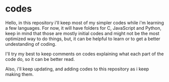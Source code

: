 # codes

Hello, in this repository i'll keep most of my simpler codes while i'm learning a few languages. 
For now, it will have folders for C, JavaScript and Python, keep in mind that those are mostly initial codes and might not be the most optimized way to do things, but, it can be helpful to learn or to get a better undestanding of coding.

I'll try my best to keep comments on codes explaining what each part of the code do, so it can be better read.

Also, i'll keep updating, and adding codes to this repository as i keep making them.
